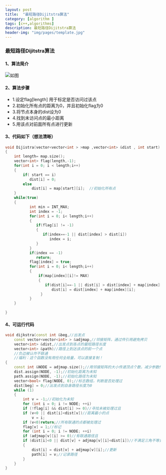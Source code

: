 ```yaml
---
layout: post
title:  "最短路径Dijitstra算法"
category: [algorithm ]
tags: [c++,algorithms]
description: 最短路径Dijitstra算法
header-img: "img/pages/template.jpg"
---
```


### 最短路径Dijitstra算法

#### 1、算法简介

![如图](http://images.cnitblog.com/blog/387014/201308/20161121-468604458fb64b7ca02f75e22c4d3d15.png)

#### 2、算法步骤
* 1.设定flag[length] 用于标定是否访问过该点
* 2.初始化所有点的距离为0，并且初始化flag为0
* 3.将节点本身的dist设为0
* 4.找到未访问点的最小距离
* 5.用该点对前面所有点进行更新

#### 3、代码如下（想法清晰）

```c++
void Dijistra(vector<vector<int > >map ,vector<int> &dist , int start)
{
    int length= map.size();
    vector<int> flag(length,-1);
    for(int i = 0; i < length;i++)
    {
        if( start == i)
           dist[i] = 0;
        else
            dist[i] = map[start][i];  //初始化所有点
    }
    while(true)
    {
           int min = INT_MAX;
           int index = -1;
           for(int i = 0; i< length;i++)
           {
              if(flag[i] != -1)
              {
                 if(index==-1 || dist[index] > dist[i])
                    index = i;
              }
           }
           if(index == -1)
              return;
           flag[index] = true;
           for(int i = 0; i< length;i++)
           {
               if(map[index][i]!= MAX)
               {
                  if(dist[i]==-1 || dist[i] > dist[index] + map[index][i])
                     dist[i] = dist[index] + map[index][i];
                }
           }
    }
    
}
```

#### 4、可运行代码

```c++
void dijkstra(const int &beg,//出发点
	const vector<vector<int> > &adjmap,//邻接矩阵，通过传引用避免拷贝
	vector<int> &dist,//出发点到各点的最短路径长度
	vector<int> &path)//路径上到达该点的前一个点
	//负边被认作不联通
	//福利：这个函数没有用任何全局量，可以直接复制！
{
	const int &NODE = adjmap.size();//用邻接矩阵的大小传递顶点个数，减少参数传递
	dist.assign(NODE, -1);//初始化距离为未知
	path.assign(NODE, -1);//初始化路径为未知
	vector<bool> flag(NODE, 0);//标志数组，判断是否处理过
	dist[beg] = 0;//出发点到自身路径长度为0
	while (1)
	{
		int v = -1;//初始化为未知
		for (int i = 0; i != NODE; ++i)
		if (!flag[i] && dist[i] >= 0)//寻找未被处理过且
		if (v<0 || dist[i]<dist[v])//距离最小的点
			v = i;
		if (v<0)return;//所有联通的点都被处理过
		flag[v] = 1;//标记
		for (int i = 0; i != NODE; ++i)
		if (adjmap[v][i] >= 0)//有联通路径且
		if (dist[i]<0 || dist[v] + adjmap[v][i]<dist[i])//不满足三角不等式
		{
			dist[i] = dist[v] + adjmap[v][i];//更新
			path[i] = v;//记录路径
		}
	}
}

```





